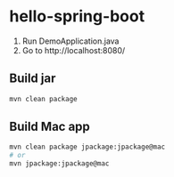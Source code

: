 # hello-spring-boot

1. Run DemoApplication.java
2. Go to http://localhost:8080/

## Build jar

```sh
mvn clean package
```

## Build Mac app

```sh
mvn clean package jpackage:jpackage@mac
# or
mvn jpackage:jpackage@mac
```
